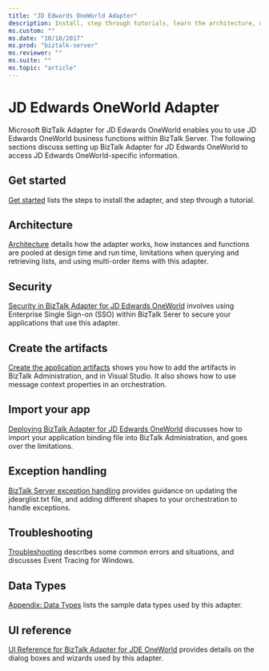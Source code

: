 ```yaml
---
title: "JD Edwards OneWorld Adapter"
description: Install, step through tutorials, learn the architecture, use SSO security, create your applications, import the binding file, and add exception handling when using the BizTalk Adapter for J.D. Edwards OneWorld in BizTalk Server
ms.custom: ""
ms.date: "10/18/2017"
ms.prod: "biztalk-server"
ms.reviewer: ""
ms.suite: ""
ms.topic: "article"
---
```

# JD Edwards OneWorld Adapter
Microsoft BizTalk Adapter for JD Edwards OneWorld enables you to use JD Edwards OneWorld business functions within BizTalk Server. The following sections discuss setting up BizTalk Adapter for JD Edwards OneWorld to access JD Edwards OneWorld-specific information.  
  
## Get started 
[Get started](../core/getting-started-with-biztalk-adapter-for-jd-edwards-oneworld.md) lists the steps to install the adapter, and step through a tutorial.

## Architecture
[Architecture](../core/planning-and-architecture17.md) details how the adapter works, how instances and functions are pooled at design time and run time, limitations when  querying and retrieving lists, and using multi-order items with this adapter.

## Security
[Security in BizTalk Adapter for JD Edwards OneWorld](../core/security-in-biztalk-adapter-for-jd-edwards-oneworld.md) involves using Enterprise Single Sign-on (SSO) within BizTalk Serer to secure your applications that use this adapter.

## Create the artifacts
[Create the application artifacts](../core/developing-applications3.md) shows you how to add the artifacts in BizTalk Administration, and in Visual Studio. It also shows how to use message context properties in an orchestration.

## Import your app
[Deploying BizTalk Adapter for JD Edwards OneWorld](../core/deploying-biztalk-adapter-for-jd-edwards-oneworld.md) discusses how to import your application binding file into BizTalk Administration, and goes over the limitations. 

## Exception handling 
[BizTalk Server exception handling](../core/using-biztalk-server-exception-handling1.md) provides guidance on updating the jdearglist.txt file, and adding different shapes to your orchestration to handle exceptions.

## Troubleshooting
[Troubleshooting](../core/troubleshooting-jd-edwards-oneworld.md) describes some common errors and situations, and discusses Event Tracing for Windows.

## Data Types
[Appendix: Data Types](../core/appendix-a-data-types.md) lists the sample data types used by this adapter.

## UI reference
[UI Reference for BizTalk Adapter for JDE OneWorld](../core/ui-reference-for-biztalk-adapter-for-jde-oneworld.md) provides details on the dialog boxes and wizards used by this adapter. 